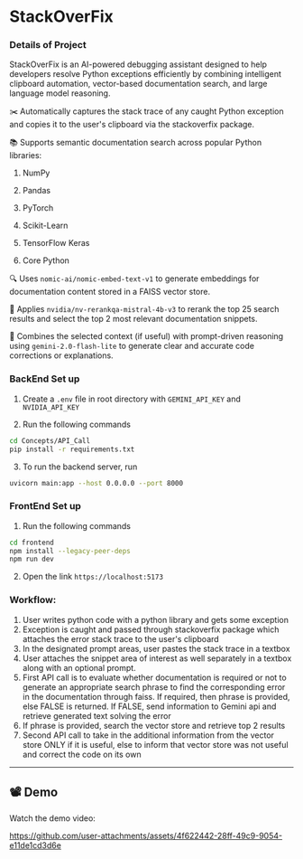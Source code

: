# StackOverFix

### Details of Project

StackOverFix is an AI-powered debugging assistant designed to help developers resolve Python exceptions efficiently by combining intelligent clipboard automation, vector-based documentation search, and large language model reasoning.

✂️ Automatically captures the stack trace of any caught Python exception and copies it to the user's clipboard via the stackoverfix package.

📚 Supports semantic documentation search across popular Python libraries:

1. NumPy

2. Pandas

3. PyTorch

4. Scikit-Learn

5. TensorFlow Keras

6.  Core Python

🔍 Uses `nomic-ai/nomic-embed-text-v1` to generate embeddings for documentation content stored in a FAISS vector store.

🎯 Applies `nvidia/nv-rerankqa-mistral-4b-v3` to rerank the top 25 search results and select the top 2 most relevant documentation snippets.

🧠 Combines the selected context (if useful) with prompt-driven reasoning using `gemini-2.0-flash-lite` to generate clear and accurate code corrections or explanations.

### BackEnd Set up

1. Create a `.env` file in root directory with `GEMINI_API_KEY` and `NVIDIA_API_KEY`

2. Run the following commands

```bash
cd Concepts/API_Call
pip install -r requirements.txt
```

3. To run the backend server, run

```bash
uvicorn main:app --host 0.0.0.0 --port 8000
```

### FrontEnd Set up

1. Run the following commands

```bash
cd frontend
npm install --legacy-peer-deps
npm run dev
```

2. Open the link `https://localhost:5173`

### Workflow:

1. User writes python code with a python library and gets some exception
2. Exception is caught and passed through stackoverfix package which attaches the error stack trace to the user's clipboard
3. In the designated prompt areas, user pastes the stack trace in a textbox
4. User attaches the snippet area of interest as well separately in a textbox along with an optional prompt.
5. First API call is to evaluate whether documentation is required or not to generate an appropriate search phrase to find the corresponding error in the documentation through faiss. If required, then phrase is provided, else FALSE is returned. If FALSE, send information to Gemini api and retrieve generated text solving the error
6. If phrase is provided, search the vector store and retrieve top 2 results
7. Second API call to take in the additional information from the vector store ONLY if it is useful, else to inform that vector store was not useful and correct the code on its own

---

## 📽️ Demo

Watch the demo video:  

https://github.com/user-attachments/assets/4f622442-28ff-49c9-9054-e11de1cd3d6e

